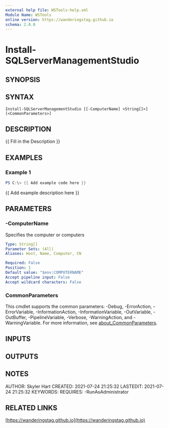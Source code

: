 ```yaml
---
external help file: WSTools-help.xml
Module Name: WSTools
online version: https://wanderingstag.github.io
schema: 2.0.0
---
```


# Install-SQLServerManagementStudio

## SYNOPSIS

## SYNTAX

```
Install-SQLServerManagementStudio [[-ComputerName] <String[]>] [<CommonParameters>]
```

## DESCRIPTION
{{ Fill in the Description }}

## EXAMPLES

### Example 1
```powershell
PS C:\> {{ Add example code here }}
```

{{ Add example description here }}

## PARAMETERS

### -ComputerName
Specifies the computer or computers

```yaml
Type: String[]
Parameter Sets: (All)
Aliases: Host, Name, Computer, CN

Required: False
Position: 1
Default value: "$env:COMPUTERNAME"
Accept pipeline input: False
Accept wildcard characters: False
```

### CommonParameters
This cmdlet supports the common parameters: -Debug, -ErrorAction, -ErrorVariable, -InformationAction, -InformationVariable, -OutVariable, -OutBuffer, -PipelineVariable, -Verbose, -WarningAction, and -WarningVariable. For more information, see [about_CommonParameters](http://go.microsoft.com/fwlink/?LinkID=113216).

## INPUTS

## OUTPUTS

## NOTES
AUTHOR: Skyler Hart
CREATED: 2021-07-24 21:25:32
LASTEDIT: 2021-07-24 21:25:32
KEYWORDS:
REQUIRES:
    -RunAsAdministrator

## RELATED LINKS

[https://wanderingstag.github.io](https://wanderingstag.github.io)

